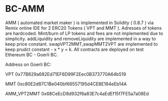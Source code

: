 ﻿# BC-AMM
AMM ( automated market maker ) is implemented in Solidity ( 0.8.7 ) via Remix online IDE for 2 ERC20 Tokens ( VPT and MMT ). Adresses of tokens are hardcoded. Mint/burn of LP tokens and fees are not implemented due to simplicity. addLiquidity and removeLiquidity are implemented in a way to keep price constant. swapVPT2MMT,swapMMT2VPT are implemented to keep prudct constant - x * y = k. All contracts are deployed on test Ethereum BC - Goerli BC.

Address on Goerli BC:

VPT
0x77B829a682Ed71EF6D99F2Eec0B373770A64b519

MMT
0xc80E2d87C1Be040bf66557195d4CE8E194eEb14A

AMM_VPT2MMT
0x68CeEcD8d932f6a83E7c4aEdEf15f7FE5a7a08Ed


